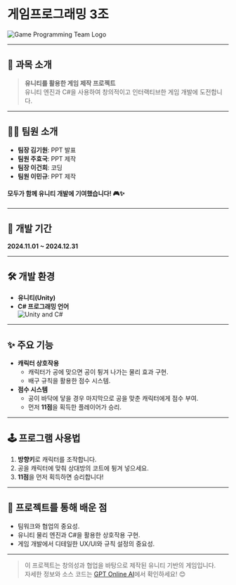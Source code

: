 # **게임프로그래밍 3조**  
![Game Programming Team Logo](https://github.com/user-attachments/assets/39ebb3c1-f35d-45af-82a5-bc743cbfed04)

---

## **📖 과목 소개**  
> **유니티를 활용한 게임 제작 프로젝트**  
유니티 엔진과 C#을 사용하여 창의적이고 인터랙티브한 게임 개발에 도전합니다.  

---

## **👨‍💻 팀원 소개**  
- **팀장 김기원**: PPT 발표  
- **팀원 주효국**: PPT 제작  
- **팀장 이건희**: 코딩  
- **팀원 이민규**: PPT 제작  

#### 모두가 함께 유니티 개발에 기여했습니다! 🎮✨  

---

## **📅 개발 기간**  
**2024.11.01 ~ 2024.12.31**  

---

## **🛠 개발 환경**  
- **유니티(Unity)**  
- **C# 프로그래밍 언어**  
![Unity and C#](https://github.com/user-attachments/assets/02c43bed-b1a3-4e6a-aa6b-7f2c06d08434)

---

## **✨ 주요 기능**  
- **캐릭터 상호작용**  
  - 캐릭터가 공에 맞으면 공이 튕겨 나가는 물리 효과 구현.  
  - 배구 규칙을 활용한 점수 시스템.  
- **점수 시스템**  
  - 공이 바닥에 닿을 경우 마지막으로 공을 맞춘 캐릭터에게 점수 부여.  
  - 먼저 **11점**을 획득한 플레이어가 승리.  

---

## **🕹 프로그램 사용법**  
1. **방향키**로 캐릭터를 조작합니다.  
2. 공을 캐릭터에 맞춰 상대방의 코트에 튕겨 넣으세요.  
3. **11점**을 먼저 획득하면 승리합니다!  

---

## **🎉 프로젝트를 통해 배운 점**  
- 팀워크와 협업의 중요성.  
- 유니티 물리 엔진과 C#을 활용한 상호작용 구현.  
- 게임 개발에서 디테일한 UX/UI와 규칙 설정의 중요성.  

---

> 이 프로젝트는 창의성과 협업을 바탕으로 제작된 유니티 기반의 게임입니다.  
> 자세한 정보와 소스 코드는 [GPT Online AI](https://gptonline.ai/ko/)에서 확인하세요! 😊
